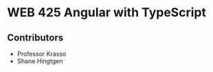 <h1>WEB 425 Angular with TypeScript</h1>
<h2>Contributors</h2>
<ul>
    <li>Professor Krasso</li>
    <li>Shane Hingtgen</li>
